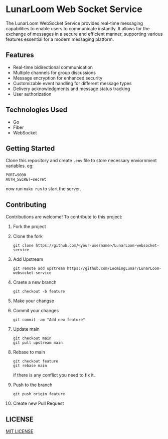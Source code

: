 # LunarLoom Web Socket Service

The LunarLoom WebSocket Service provides real-time messaging capabilities to enable users to communicate instantly. It allows for the exchange of messages in a secure and efficient manner, supporting various features essential for a modern messaging platform.

## Features 

- Real-time bidirectional communication
- Multiple channels for group discussions
- Message encryption for enhanced security
- Customizable event handling for different message types
- Delivery acknowledgments and message status tracking
- User authorization

## Technologies Used

- Go
- Fiber
- WebSocket

## Getting Started

Clone this repository and create `.env` file to store necessary enviornment variables.
eg:

```
PORT=9000
AUTH_SECRET=secret
```

now run `make run` to start the server.
 
## Contributing
Contributions are welcome! To contribute to this project:
1. Fork the project
2. Clone the fork
    ```git
    git clone https://github.com/<your-username>/LunarLoom-websocket-service
    ```

3. Add Upstream
    ```git
    git remote add upstream https://github.com/LoomingLunar/LunarLoom-websocket-service
    ```

4. Craete a new branch
    ```git
    git checkout -b feature
    ```

5.  Make your changse
6. Commit your changes
    ```git
    git commit -am "Add new feature"
    ```

7. Update main
    ```git
    git checkout main
    git pull upstream main
    ```

8. Rebase to main
    ```git
    git checkout feature
    git rebase main
    ```

    if there is any conflict you need to fix it.
9. Push to the branch
    ```git
    git push origin feature
    ```

10. Create new Pull Request

## LICENSE

[MIT LICENSE](LICENSE)
